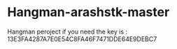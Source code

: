# Hangman-arashstk-master
Hangman peroject 
if you need the key is : 13E3FA4287A7E0E54C8FA46F7471DDE64E9DEBC7
